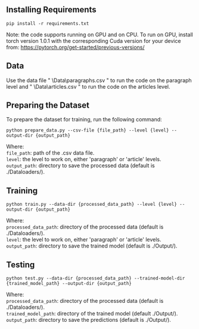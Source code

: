 ## Installing Requirements
```
pip install -r requirements.txt
```
Note: the code supports running on GPU and on CPU. To run on GPU, install torch version 1.0.1 with the corresponding Cuda version for your device from: https://pytorch.org/get-started/previous-versions/

## Data
Use the data file " \Data\paragraphs.csv " to run the code on the paragraph level and " \Data\articles.csv " to run the code on the articles level.

## Preparing the Dataset
To prepare the dataset for training, run the following command:
```
python prepare_data.py --csv-file {file_path} --level {level} --output-dir {output_path}
```
Where:  
`file_path`: path of the .csv data file.  
`level`: the level to work on, either 'paragraph' or 'article' levels.  
`output_path`: directory to save the processed data (default is ./Dataloaders/).  

## Training
```
python train.py --data-dir {processed_data_path} --level {level} --output-dir {output_path}
```
Where:  
`processed_data_path`: directory of the processed data (default is ./Dataloaders/).  
`level`: the level to work on, either 'paragraph' or 'article' levels.  
`output_path`: directory to save the trained model (default is ./Output/).  

## Testing
```
python test.py --data-dir {processed_data_path} --trained-model-dir {trained_model_path} --output-dir {output_path}
```
Where:  
`processed_data_path`: directory of the processed data (default is ./Dataloaders/).  
`trained_model_path`: directory of the trained model (default ./Output/).  
`output_path`: directory to save the predictions (default is ./Output/).  
